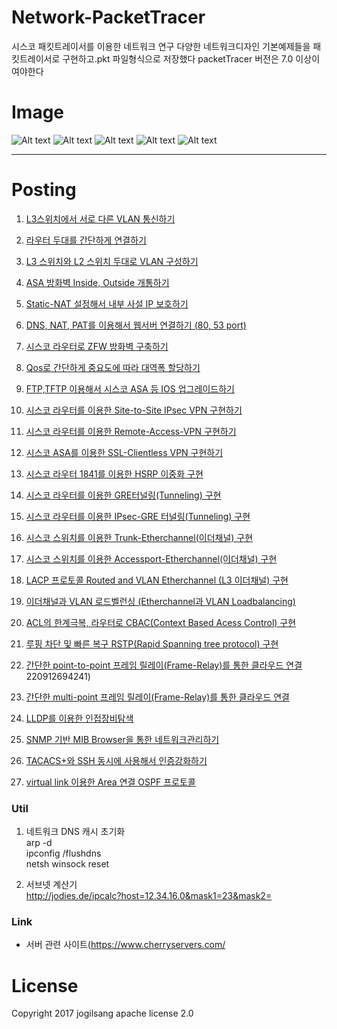 # Network-PacketTracer
시스코 패킷트레이서를 이용한 네트워크 연구
다양한 네트워크디자인 기본예제들을 패킷트레이서로 구현하고.pkt 파일형식으로 저장했다
packetTracer 버전은 7.0 이상이여야한다

Image
=============

![Alt text](/network/packetTracer/[ACL]/1.png)
![Alt text](/network/packetTracer/[VPN]/[Site-to-Site-router]/11.png)
![Alt text](/network/packetTracer/[VPN]/[Remote-Access-router]/busan7.png)
![Alt text](/network/packetTracer/[Etherchenel]/스위치액세스-이더채널/3.png)
![Alt text](/network/packetTracer/[tacacs]/tacacs_image.png)

<hr/>


Posting
=============

1. [L3스위치에서 서로 다른 VLAN 통신하기](https://blog.naver.com/jogilsang/220847929170)

2. [라우터 두대를 간단하게 연결하기](https://blog.naver.com/jogilsang/220848248906)

1. [L3 스위치와 L2 스위치 두대로 VLAN 구성하기](https://blog.naver.com/jogilsang/220849099661)

1. [ASA 방화벽 Inside, Outside 개통하기](https://blog.naver.com/jogilsang/220894411295)

1. [Static-NAT 설정해서 내부 사설 IP 보호하기](https://blog.naver.com/jogilsang/220899559068)

1. [DNS, NAT, PAT를 이용해서 웹서버 연결하기 (80, 53 port)](https://blog.naver.com/jogilsang/220899880906)

1. [시스코 라우터로 ZFW 방화벽 구축하기](https://blog.naver.com/jogilsang/220901938911)

1. [Qos로 간단하게 중요도에 따라 대역폭 할당하기](https://blog.naver.com/jogilsang/220902650155)

1. [FTP,TFTP 이용해서 시스코 ASA 등 IOS 업그레이드하기](https://blog.naver.com/jogilsang/220903245952)

1. [시스코 라우터를 이용한 Site-to-Site IPsec VPN 구현하기](https://blog.naver.com/jogilsang/220903760933)

1. [시스코 라우터를 이용한 Remote-Access-VPN 구현하기](https://blog.naver.com/jogilsang/220904108085)

1. [시스코 ASA를 이용한 SSL-Clientless VPN 구현하기](https://blog.naver.com/jogilsang/220905920825)

1. [시스코 라우터 1841를 이용한 HSRP 이중화 구현](https://blog.naver.com/jogilsang/220906240813)

1. [시스코 라우터를 이용한 GRE터널링(Tunneling) 구현](https://blog.naver.com/jogilsang/220906805391)
	
1. [시스코 라우터를 이용한 IPsec-GRE 터널링(Tunneling) 구현](https://blog.naver.com/jogilsang/220907228001)

1. [시스코 스위치를 이용한 Trunk-Etherchannel(이더채널) 구현](https://blog.naver.com/jogilsang/220908676447)

1. [시스코 스위치를 이용한 Accessport-Etherchannel(이더채널) 구현](https://blog.naver.com/jogilsang/220909002150)

1. [LACP 프로토콜 Routed and VLAN Etherchannel (L3 이더채널) 구현](https://blog.naver.com/jogilsang/220909107026)

1. [이더채널과 VLAN 로드벨런싱 (Etherchannel과 VLAN Loadbalancing)](https://blog.naver.com/jogilsang/220909517353)
	
1. [ACL의 한계극복, 라우터로 CBAC(Context Based Acess Control) 구현](https://blog.naver.com/jogilsang/220910820148)

1. [루핑 차단 및 빠른 복구 RSTP(Rapid Spanning tree protocol) 구현](https://blog.naver.com/jogilsang/220911438905)

1. [간단한 point-to-point 프레임 릴레이(Frame-Relay)를 통한 클라우드 연결](https://blog.naver.com/jogilsang/)220912694241)

1. [간단한 multi-point 프레임 릴레이(Frame-Relay)를 통한 클라우드 연결](https://blog.naver.com/jogilsang/220912966297)

1. [LLDP를 이용한 인접장비탐색](https://blog.naver.com/jogilsang/220993101740)

1. [SNMP 기반 MIB Browser을 통한 네트워크관리하기](https://blog.naver.com/jogilsang/221027869574)

1. [TACACS+와 SSH 동시에 사용해서 인증강화하기](https://blog.naver.com/jogilsang/221031211754)

1. [virtual link 이용한 Area 연결 OSPF 프로토콜](https://blog.naver.com/jogilsang/221033071375)


### Util 
1. 네트워크 DNS 캐시 초기화  
arp -d  
ipconfig /flushdns  
netsh winsock reset 

2. 서브넷 계산기  
http://jodies.de/ipcalc?host=12.34.16.0&mask1=23&mask2=  

### Link 
- 서버 관련 사이트(https://www.cherryservers.com/  

License
=============
Copyright 2017 jogilsang apache license 2.0


